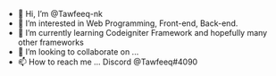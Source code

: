- 👋 Hi, I’m @Tawfeeq-nk
- 👀 I’m interested in Web Programming, Front-end, Back-end.
- 🌱 I’m currently learning Codeigniter Framework and hopefully many other frameworks
- 💞️ I’m looking to collaborate on ...
- 📫 How to reach me ... Discord @Tawfeeq#4090

<!---
Tawfeeq-nk/Tawfeeq-nk is a ✨ special ✨ repository because its `README.md` (this file) appears on your GitHub profile.
You can click the Preview link to take a look at your changes.
--->
